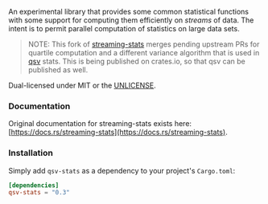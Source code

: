 An experimental library that provides some common statistical functions with
some support for computing them efficiently on *streams* of data. The intent
is to permit parallel computation of statistics on large data sets.

> NOTE: This fork of [streaming-stats](https://github.com/BurntSushi/rust-stats) merges 
pending upstream PRs for quartile computation and a different variance algorithm 
that is used in [qsv](https://github.com/jqnatividad/qsv) stats.  This is being 
published on crates.io, so that qsv can be published as well.

Dual-licensed under MIT or the [UNLICENSE](http://unlicense.org).


### Documentation

Original documentation for streaming-stats exists here:
[https://docs.rs/streaming-stats](https://docs.rs/streaming-stats).


### Installation

Simply add `qsv-stats` as a dependency to your project's `Cargo.toml`:

```toml
[dependencies]
qsv-stats = "0.3"
```

